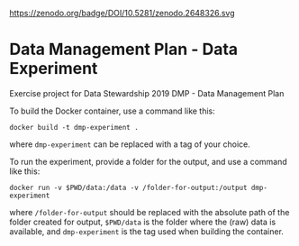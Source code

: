 https://zenodo.org/badge/DOI/10.5281/zenodo.2648326.svg

# Data Management Plan - Data Experiment

Exercise project for Data Stewardship 2019
DMP - Data Management Plan

To build the Docker container, use a command like this:
```
docker build -t dmp-experiment .
```
where `dmp-experiment` can be replaced with a tag of your choice.

To run the experiment, provide a folder for the output, and
use a command like this:
```
docker run -v $PWD/data:/data -v /folder-for-output:/output dmp-experiment
```
where `/folder-for-output` should be replaced with the absolute
path of the folder created for output, `$PWD/data` is the folder
where the (raw) data is available, and `dmp-experiment`
is the tag used when building the container.
